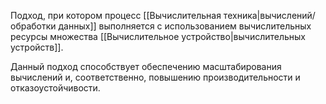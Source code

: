 Подход, при котором процесс [[Вычислительная техника|вычислений/обработки данных]] выполняется с использованием вычислительных ресурсы множества [[Вычислительное устройство|вычислительных устройств]].

Данный подход способствует обеспечению масштабирования вычислений и, соответственно, повышению производительности и отказоустойчивости.